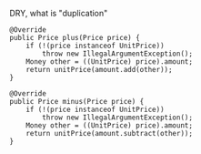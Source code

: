 DRY, what is "duplication"

    @Override
    public Price plus(Price price) {
        if (!(price instanceof UnitPrice))
            throw new IllegalArgumentException();
        Money other = ((UnitPrice) price).amount;
        return unitPrice(amount.add(other));
    }

    @Override
    public Price minus(Price price) {
        if (!(price instanceof UnitPrice))
            throw new IllegalArgumentException();
        Money other = ((UnitPrice) price).amount;
        return unitPrice(amount.subtract(other));
    }